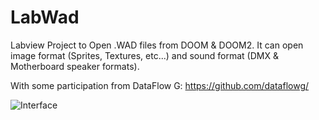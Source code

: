# LabWad
Labview Project to Open .WAD files from DOOM &amp; DOOM2. It can open image format (Sprites, Textures, etc...) and sound format (DMX & Motherboard speaker formats).

With some participation from DataFlow G: https://github.com/dataflowg/


![Interface](https://raw.githubusercontent.com/Sylvain-Deposit/LabWad/master/Clipboard-1.jpg)
